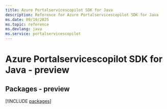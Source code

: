 ```yaml
---
title: Azure Portalservicescopilot SDK for Java
description: Reference for Azure Portalservicescopilot SDK for Java
ms.date: 09/19/2025
ms.topic: reference
ms.devlang: java
ms.service: portalservicescopilot
---
```

# Azure Portalservicescopilot SDK for Java - preview
## Packages - preview
[!INCLUDE [packages](portalservicescopilot-index.md)]